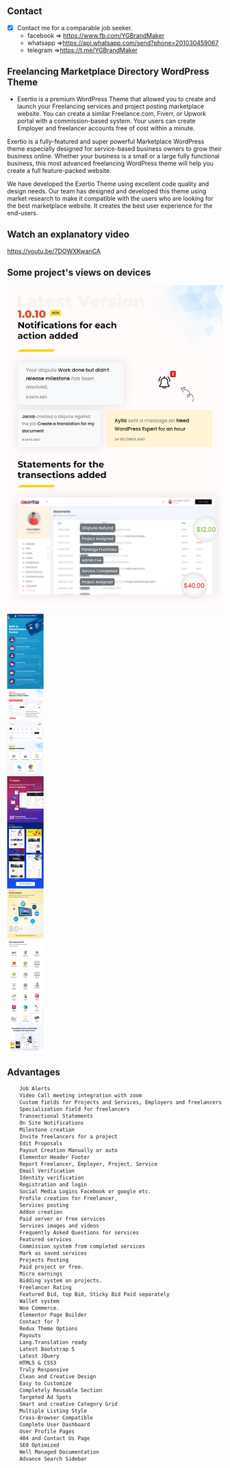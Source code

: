 
## Contact 

- [x] Contact me for a comparable job seeker.
	- facebook => https://www.fb.com/YGBrandMaker
	- whatsapp =>https://api.whatsapp.com/send?phone=201030459067
	- telegram =>https://t.me/YGBrandMaker

##  Freelancing Marketplace Directory WordPress Theme




- Exertio is a premium WordPress Theme that allowed you to create and launch your Freelancing services and project posting marketplace website. You can create a similar Freelance.com, Fiverr, or Upwork portal with a commission-based system. Your users can create Employer and freelancer accounts free of cost within a minute.

Exertio is a fully-featured and super powerful Marketplace WordPress theme especially designed for service-based business owners to grow their business online. Whether your business is a small or a large fully functional business, this most advanced freelancing WordPress theme will help you create a full feature-packed website.

We have developed the Exertio Theme using excellent code quality and design needs. Our team has designed and developed this theme using market research to make it compatible with the users who are looking for the best marketplace website. It creates the best user experience for the end-users.

## Watch an explanatory video
https://youtu.be/7DOWXKwanCA


## Some project's views on devices

  <img src="https://raw.githubusercontent.com/youssefghamry/Exertio/main/img/1.png">
  <img src="https://raw.githubusercontent.com/youssefghamry/Exertio/main/img/2.png">



## Advantages

		Job Alerts
		Video Call meeting integration with zoom
		Custom fields for Projects and Services, Employers and freelancers
		Specialization field for freelancers
		Transectional Statements
		On Site Notifications
		Milestone creation
		Invite freelancers for a project
		Edit Proposals
		Payout Creation Manually or auto
		Elementor Header Footer
		Report Freelancer, Employer, Project, Service
		Email Verification
		Identity verification
		Registration and login
		Social Media Logins Facebook or google etc.
		Profile creation for Freelancer,
		Services posting
		Addon creation
		Paid server or free services
		Services images and videos
		Frequently Asked Questions for services
		Featured services
		Commission system from completed services
		Mark as saved services
		Projects Posting
		Paid project or free.
		Micro earnings
		Bidding system on projects.
		Freelancer Rating
		Featured Bid, top Bid, Sticky Bid Paid separately
		Wallet system
		Woo Commerce.
		Elementor Page Builder
		Contact for 7
		Redux Theme Options
		Payouts
		Lang.Translation ready
		Latest Bootstrap 5
		Latest JQuery
		HTML5 & CSS3
		Truly Responsive
		Clean and Creative Design
		Easy to Customize
		Completely Reusable Section
		Targeted Ad Spots
		Smart and creative Category Grid
		Multiple Listing Style
		Cross-Browser Compatible
		Complete User Dashboard
		User Profile Pages
		404 and Contact Us Page
		SEO Optimized
		Well Managed Documentation
		Advance Search Sidebar
